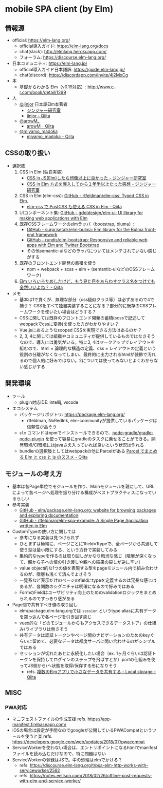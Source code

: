 # mobile SPA client (by Elm)

## 情報源

* official: https://elm-lang.org/
    * official導入ガイド: https://elm-lang.org/docs
    * chat(slack): http://elmlang.herokuapp.com/
    * フォーラム: https://discourse.elm-lang.org/
* 日本コミュニティ: https://elm-lang.jp/
    * official導入ガイド日本語訳: https://guide.elm-lang.jp/
    * chat(discord): https://discordapp.com/invite/4j2MxCg
* 本
    * 基礎からわかる Elm（v0.19対応）: http://www.c-r.com/book/detail/1299
* 人
    * [@jinjor](https://twitter.com/jinjor)  日本語Elm本著者
        * [ジンジャー研究室](http://jinjor-labo.hatenablog.com/)
        * [jinjor - Qiita](https://qiita.com/jinjor)
     * [@arowM_](https://twitter.com/arowM_)
        * [arowM - Qiita](https://qiita.com/arowM)
    *  [@miyamo_madoka](https://twitter.com/miyamo_madoka) 
        * [miyamo_madoka - Qiita](https://qiita.com/miyamo_madoka)

## CSSの取り扱い

* 選択肢
    1.  CSS in Elm (独自実装)
        * [CSS in JS(Elm)したら想像以上に良かった - ジンジャー研究室](http://jinjor-labo.hatenablog.com/entry/2016/05/30/165816)
        * [CSS in Elm 方式を導入してから１年半以上たった感想 - ジンジャー研究室](http://jinjor-labo.hatenablog.com/entry/2017/12/08/080435)
    2. CSS in Elm (elm-css):  [GitHub - rtfeldman/elm-css: Typed CSS in Elm.](https://github.com/rtfeldman/elm-css/)
        * [elm-css で PostCSS も使える CSS in Elm - Qiita](https://qiita.com/arowM/items/ce20b08a65f03e2ec44b)
    3. UIコンポーネント集: [GitHub - gdotdesign/elm-ui: UI library for making web applications with Elm](https://github.com/gdotdesign/elm-ui)
    4. 既存CSSフレームワークのelmラッパ（bootstrap, bluma）: 
        * [GitHub - surprisetalk/elm-bulma: Elm library for the Bulma front-end framework](https://github.com/surprisetalk/elm-bulma/) 
        * [GitHub - rundis/elm-bootstrap: Responsive and reliable web apps with Elm and Twitter Bootstrap](https://github.com/rundis/elm-bootstrap)
        * その他semantic-uiなどのラッパについてはメンテされていない感じがする
    5. 既存のフロントエンド開発の蓄積を使う
        * npm + webpack + scss + elm + (semantic-uiなどのCSSフレームワーク)
    6. [Elm いろいろためしたけど、もう見た目をあらわすクラス名をつけても全然いいよね？ - Qiita](https://qiita.com/arowM/items/50f40b4e78133b7ef00f)
* メモ
    * 基本は1で貫くが、無理な部分（css疑似クラス等）は必ずあるので4で補う？ CSSをすべて独自実装することになる？部分的に既存のCSSフレームワークを使いたい場合はどうする？
    * CSSに関しては既存のフロントエンド開発の蓄積(scssで記述してwebpackでcssに変換)を使った方がわかりやすい？
    * Vue.jsにあるようなscoped CSSを実現できる方法はあるのか？
    * 2, 3, 4に関しては組織やコミュニティが提供しているものではなさそうなので、導入には勇気がいる。特に3, 4はマークアップでレイアウトを組むので、html = 論理的な構造の定義、css = レイアウトの定義という役割の分離がなくなってしまい、最終的に出力されるhtmlが装飾で汚れるので個人的に好みではない。2については使ってみないとよくわからない感じがする

## 開発環境

* ツール
    * plugin対応IDE: intellij, vscode
* エコシステム
    * パッケージリポジトリ: https://package.elm-lang.org/
      * rtfeldman, NoRedInk, elm-communityが提供しているパッケージは信頼性が高そう
    * `elm` コマンドはnpmでインストールできるので、[node-gradle/gradle-node-plugin](https://github.com/node-gradle/gradle-node-plugin) を使って容易にgradleのタスクに乗せることができる。開発環境/CI環境にはjavaさえ入っていれば良いという状況は作れる
    * bundlerの選択肢としてはwebpackの他にParcelがある [Parcel でまとめる Elm と css と js のススメ - Qiita](https://qiita.com/kyasu1/items/44e67b8755f1adcfef67)

## モジュールの考え方

* 基本は各Page単位でモジュールを作り、Mainモジュールを親にして、URLによって各ページへ処理を振り分ける構成がベストプラクティスになっているらしい
* 参考実装
    * [GitHub - elm/package.elm-lang.org: website for browsing packages and exploring documentation](https://github.com/elm/package.elm-lang.org)
    * [GitHub - rtfeldman/elm-spa-example: A Single Page Application written in Elm](https://github.com/rtfeldman/elm-spa-example)
* CustomTypeの使い方に関しては
    * 参考になる実装は見つけられず
    * ひとまずは極端に、ページごとに1field=1typeで、全ページから共通して使う型は最小限にする、という方針で実装してみる
    * 集約的なtypeを作るのは取り回しがかなり晦渋な感じ（階層が深くなって、親から子への値の引き渡しや親への結果の戻しが逆に辛い）
    * value object的な1つの値を表現する型をpageモジュール内で組み合わせるのが、階層も浅くて済んでよさそう
    * 一覧系など表示だけのページのfieldにtypeを定義するのは冗長な感じはあるが、各関数のシグニチャは明確になるので好みではある
    * FormのFieldはユーザビリティ向上のためのvalidationロジックをまとめられるのですっきり感がある
* Page間で共有すべき値の取り回し
    * elm/package.elm-lang.orgでは `session` というtype aliasに共有データを突っ込んで各ページを引き回す感じ
    * vuex的な「どのモジュールからもアクセスできるデータストア」の仕組み/ライブラリは無さそう
    * 共有データは認証トークンやページ間のナビゲーションのためのkeyぐらいに留めて、必要なデータは都度サーバに問い合わせるのがシンプルではある
    * セッションが切れたあとに永続化したい場合（ex. 1ヶ月ぐらいは認証トークンを保持してログインのステップを飛ばすとか）portの仕組みを使ってJS側から/へ状態を取得/保存する形になりそう
        * refs. [複数のElmアプリで小さなデータを共有する - Local storage - Qiita](https://qiita.com/sand/items/3767d263f98b3dad264e)

## MISC

### PWA対応

* マニフェストファイルの作成支援 refs. https://app-manifest.firebaseapp.com/
* iOSの場合は設定が手間なのでgoogleが公開しているPWACompatというツールを使うと楽 refs. https://developers.google.com/web/updates/2018/07/pwacompat
* ServiceWorkerを使わない場合は、エントリポイントになるhtmlでmanifestファイルを読み込むだけなので、特に問題はない
* ServiceWorkerの登録はJSで。中の処理はelmでかける？
    * refs. https://discourse.elm-lang.org/t/psa-elm-http-works-with-serviceworker/2562
    * refs. https://notes.eellson.com/2018/02/26/offline-post-requests-with-elm-and-service-worker/
